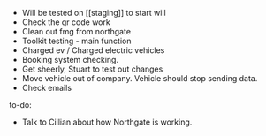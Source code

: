 
- Will be tested on [[staging]] to start will
- Check the qr code work
- Clean out fmg from northgate
- Toolkit testing - main function
- Charged ev / Charged electric vehicles
- Booking system checking.
- Get sheerly, Stuart to test out changes
- Move vehicle out of company. Vehicle should stop sending data.
- Check emails

to-do:

- Talk to Cillian about how Northgate is working.